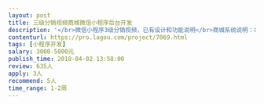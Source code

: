 ```yaml
---                
layout: post       
title: 三级分销视频商城微信小程序后台开发           
description: '</br>微信小程序3级分销视频，已有设计和功能说明</br>商城系统说明：本分销系统是一个付费视频、音频，可以购买产品的三级分销小程序商城，可以设置付费和免费的阅读形式。</br>前端设计和功能设计原型：</br>使用七牛云保存视频</br>https://modao.cc/app/QtM381x0PBGWlVJzaWHub9J64c7j4hY</br>'     
contenturl: https://pro.lagou.com/project/7069.html      
tags: [小程序开发]            
salary: 3000-5000元          
publish_time: 2018-04-02 13:58:00         
review: 635人                   
apply: 3人                   
recommend: 5人                   
time_range: 1-2周              
---                 
```

